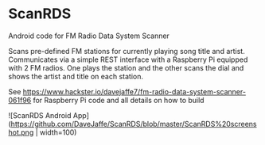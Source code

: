 # ScanRDS
Android code for FM Radio Data System Scanner

Scans pre-defined FM stations for currently playing song title and artist. Communicates via a simple REST interface with a Raspberry Pi equipped with 2 FM radios. One plays the station and the other scans the dial and shows the artist and title on each station.

See https://www.hackster.io/davejaffe7/fm-radio-data-system-scanner-061f96 for Raspberry Pi code and all details on how to build

![ScanRDS Android App](https://github.com/DaveJaffe/ScanRDS/blob/master/ScanRDS%20screenshot.png | width=100)
